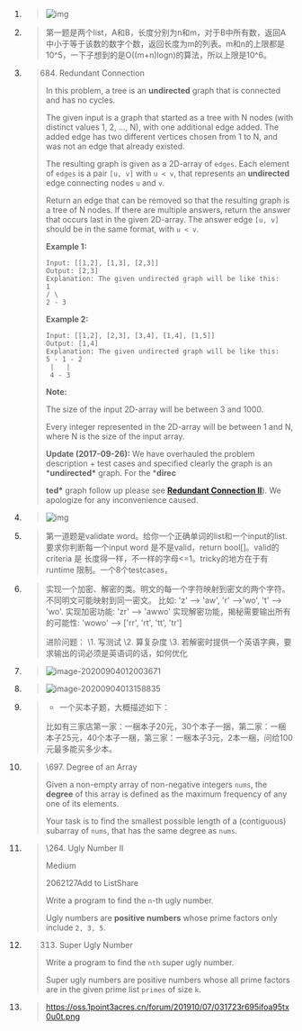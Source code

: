 1. > ![img](https://oss.1point3acres.cn/forum/202008/24/002848ug4ykuyz1vqgq1uq.png)

2. >  第一题是两个list，A和B，长度分别为n和m，对于B中所有数，返回A中小于等于该数的数字个数，返回长度为m的列表。m和n的上限都是10^5，一下子想到的是O((m+n)logn)的算法，所以上限是10^6。

3. > 684. Redundant Connection
   >
   > In this problem, a tree is an **undirected** graph that is connected and has no cycles.
   >
   > The given input is a graph that started as a tree with N nodes (with distinct values 1, 2, ..., N), with one additional edge added. The added edge has two different vertices chosen from 1 to N, and was not an edge that already existed.
   >
   > The resulting graph is given as a 2D-array of `edges`. Each element of `edges` is a pair `[u, v]` with `u < v`, that represents an **undirected** edge connecting nodes `u` and `v`.
   >
   > Return an edge that can be removed so that the resulting graph is a tree of N nodes. If there are multiple answers, return the answer that occurs last in the given 2D-array. The answer edge `[u, v]` should be in the same format, with `u < v`.
   >
   > **Example 1:**
   >
   > ```
   > Input: [[1,2], [1,3], [2,3]]
   > Output: [2,3]
   > Explanation: The given undirected graph will be like this:
   > 1
   > / \
   > 2 - 3
   > ```
   >
   > 
   >
   > **Example 2:**
   >
   > ```
   > Input: [[1,2], [2,3], [3,4], [1,4], [1,5]]
   > Output: [1,4]
   > Explanation: The given undirected graph will be like this:
   > 5 - 1 - 2
   >  |   |
   >  4 - 3
   > ```
   >
   > 
   >
   > **Note:**
   >
   > The size of the input 2D-array will be between 3 and 1000.
   >
   > Every integer represented in the 2D-array will be between 1 and N, where N is the size of the input array.
   >
   > 
   >
   > 
   >
   > **Update (2017-09-26):**
   > We have overhauled the problem description + test cases and specified clearly the graph is an ***undirected\*** graph. For the ***direc**
   >
   > 
   >
   > **ted\*** graph follow up please see **[Redundant Connection II](https://leetcode.com/problems/redundant-connection-ii/description/)**). We apologize for any inconvenience caused.

4. > ![img](https://oss.1point3acres.cn/forum/202008/24/002956a4axdtdwidiuxjca.jpeg)

5. > 第一道题是validate word。给你一个正确单词的list和一个input的list.要求你判断每一个input word 是不是valid，return bool[]。valid的criteria 是 长度得一样，不一样的字母<=1。tricky的地方在于有runtime 限制。一个8个testcases，

6. > 实现一个加密、解密的类。明文的每一个字符映射到密文的两个字符。不同明文可能映射到同一密文。 比如: 'z' --> 'aw', 'r' -->'wo', 't' --> 'wo'.
   > 实现加密功能: 'zr' --> 'awwo'
   > 实现解密功能，揭秘需要输出所有的可能性: 'wowo' --> ['rr', 'rt', 'tt', 'tr']
   >
   > 进阶问题：
   > \1. 写测试
   > \2. 算复杂度
   > \3. 若解密时提供一个英语字典，要求输出的词必须是英语词的话，如何优化

7. > ![image-20200904012003671](C:\Users\gcy\AppData\Roaming\Typora\typora-user-images\image-20200904012003671.png)

8. > ![image-20200904013158835](C:\Users\gcy\AppData\Roaming\Typora\typora-user-images\image-20200904013158835.png)

9. > - 一个买本子题，大概描述如下：
   >
   > ​    比如有三家店第一家：一梱本子20元，30个本子一捆，第二家：一梱本子25元，40个本子一梱，第三家：一梱本子3元，2本一梱，问给100元最多能买多少本。

10. > \697. Degree of an Array
    >
    > Given a non-empty array of non-negative integers `nums`, the **degree** of this array is defined as the maximum frequency of any one of its elements.
    >
    > Your task is to find the smallest possible length of a (contiguous) subarray of `nums`, that has the same degree as `nums`.

11. > \264. Ugly Number II
    >
    > Medium
    >
    > 2062127Add to ListShare
    >
    > Write a program to find the `n`-th ugly number.
    >
    > Ugly numbers are **positive numbers** whose prime factors only include `2, 3, 5`. 

12. > 313. Super Ugly Number
    >
    > Write a program to find the `nth` super ugly number.
    >
    > Super ugly numbers are positive numbers whose all prime factors are in the given prime list `primes` of size `k`.

13. > https://oss.1point3acres.cn/forum/201910/07/031723r695ifoa95tx0u0t.png



